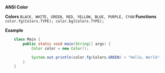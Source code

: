 **ANSI Color**

**Colors**
`
    BLACK,
    WHITE,
    GREEN,
    RED,
    YELLOW,
    BLUE,
    PURPLE,
    CYAN
`
**Functions**
`
    color.fg(Colors.TYPE);
    color.bg(Colors.TYPE);
`

**Example**
```java
    class Main {
        public static void main(String[] args) {
            Color color = new Color();

            System.out.println(color.fg(Colors.GREEN) + "Hello, World!" + color.reset());
        }
    }
```
